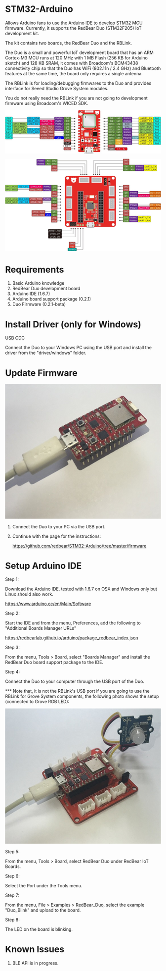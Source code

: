 
# STM32-Arduino

Allows Arduino fans to use the Arduino IDE to develop STM32 MCU firmware. Currently, it supports the RedBear Duo (STM32F205) IoT development kit.

The kit contains two boards, the RedBear Duo and the RBLink.

The Duo is a small and powerful IoT development board that has an ARM Cortex-M3 MCU runs at 120 MHz with 1 MB Flash (256 KB for Arduino sketch) and 128 KB SRAM, it comes with Broadcom's BCM43438 connectivity chip so that the Duo has WiFi (802.11n / 2.4 GHz) and Bluetooth features at the same time, the board only requires a single antenna.

The RBLink is for loading/debugging firmwares to the Duo and provides interface for Seeed Studio Grove System modules.

You do not really need the RBLink if you are not going to development firmware using Broadcom's WICED SDK.

![image](images/RBDuo_Pinout.jpg)

![image](images/RBLink_Pinout.jpg)

# Requirements

1. Basic Arduino knowledge
2. RedBear Duo development board
3. Arduino IDE (1.6.7)
4. Arduino board support package (0.2.1)
5. Duo Firmware (0.2.1-beta)

# Install Driver (only for Windows)

USB CDC

Connect the Duo to your Windows PC using the USB port and install the driver from the "driver/windows" folder.

# Update Firmware

![image](images/mode_standalone.jpg)

1. Connect the Duo to your PC via the USB port.

2. Continue with the page for the instructions:
	
	https://github.com/redbear/STM32-Arduino/tree/master/firmware

# Setup Arduino IDE

Step 1:

Download the Arduino IDE, tested with 1.6.7 on OSX and Windows only but Linux should also work.

https://www.arduino.cc/en/Main/Software

Step 2:

Start the IDE and from the menu, Preferences, add the following to "Additional Boards Manager URLs"

https://redbearlab.github.io/arduino/package_redbear_index.json

Step 3:

From the menu, Tools > Board, select "Boards Manager" and install the RedBear Duo board support package to the IDE.

Step 4:

Connect the Duo to your computer through the USB port of the Duo.

*** Note that, it is not the RBLink's USB port if you are going to use the RBLink for Grove System components, the following photo shows the setup (connected to Grove RGB LED):

![image](images/mode_grove.jpg)

Step 5:

From the menu, Tools > Board, select RedBear Duo under RedBear IoT Boards.

Step 6:

Select the Port under the Tools menu.

Step 7:

From the menu, File > Examples > RedBear_Duo, select the example "Duo_Blink" and upload to the board.

Step 8:

The LED on the board is blinking.

# Known Issues

1. BLE API is in progress.
